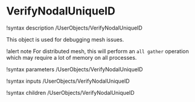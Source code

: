 # VerifyNodalUniqueID

!syntax description /UserObjects/VerifyNodalUniqueID

This object is used for debugging mesh issues.

!alert note
For distributed mesh, this will perform an `all gather` operation which may require a lot of memory on all processes.

!syntax parameters /UserObjects/VerifyNodalUniqueID

!syntax inputs /UserObjects/VerifyNodalUniqueID

!syntax children /UserObjects/VerifyNodalUniqueID
